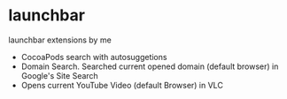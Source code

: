 launchbar
=========

launchbar extensions by me

- CocoaPods search with autosuggetions
- Domain Search. Searched current opened domain (default browser) in Google's Site Search
- Opens current YouTube Video (default Browser) in VLC
